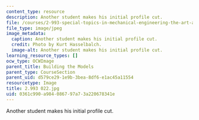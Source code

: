 ```yaml
---
content_type: resource
description: Another student makes his initial profile cut.
file: /courses/2-993-special-topics-in-mechanical-engineering-the-art-and-science-of-boat-design-january-iap-2007/0361c990a984086797a73a220678341e_2993022.jpg
file_type: image/jpeg
image_metadata:
  caption: Another student makes his initial profile cut.
  credit: Photo by Kurt Hasselbalch.
  image-alt: Another student makes his initial profile cut.
learning_resource_types: []
ocw_type: OCWImage
parent_title: Building the Models
parent_type: CourseSection
parent_uid: d579ce29-1e9b-3bea-8df6-e1ac45a11554
resourcetype: Image
title: 2.993 022.jpg
uid: 0361c990-a984-0867-97a7-3a220678341e
---
```

Another student makes his initial profile cut.

